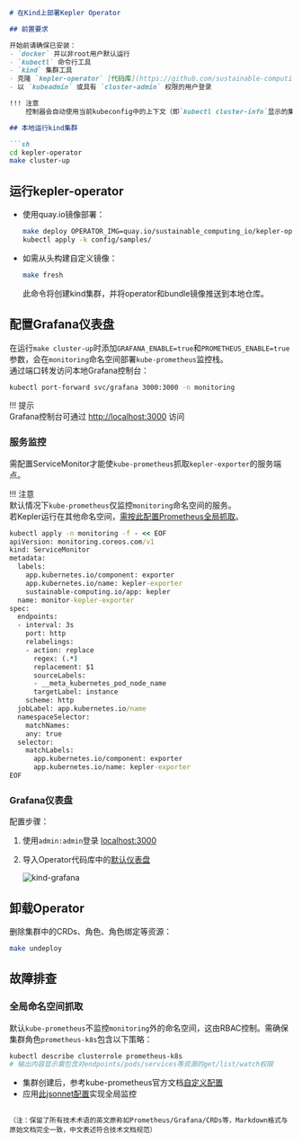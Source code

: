 ```markdown
# 在Kind上部署Kepler Operator

## 前置要求

开始前请确保已安装：
- `docker` 并以非root用户默认运行
- `kubectl` 命令行工具
- `kind` 集群工具
- 克隆 `kepler-operator` [代码库](https://github.com/sustainable-computing-io/kepler-operator)
- 以 `kubeadmin` 或具有 `cluster-admin` 权限的用户登录

!!! 注意  
    控制器会自动使用当前kubeconfig中的上下文（即`kubectl cluster-info`显示的集群）。

## 本地运行kind集群

```sh
cd kepler-operator
make cluster-up
```

## 运行kepler-operator

- 使用quay.io镜像部署：

    ```sh
    make deploy OPERATOR_IMG=quay.io/sustainable_computing_io/kepler-operator:[版本号]
    kubectl apply -k config/samples/
    ```

- 如需从头构建自定义镜像：

    ```sh
    make fresh
    ```

    此命令将创建kind集群，并将operator和bundle镜像推送到本地仓库。

## 配置Grafana仪表盘

在运行`make cluster-up`时添加`GRAFANA_ENABLE=true`和`PROMETHEUS_ENABLE=true`参数，会在`monitoring`命名空间部署`kube-prometheus`监控栈。  
通过端口转发访问本地Grafana控制台：

```sh
kubectl port-forward svc/grafana 3000:3000 -n monitoring
```

!!! 提示  
    Grafana控制台可通过 [http://localhost:3000](http://localhost:3000) 访问

### 服务监控

需配置ServiceMonitor才能使`kube-prometheus`抓取`kepler-exporter`的服务端点。

!!! 注意  
    默认情况下`kube-prometheus`仅监控`monitoring`命名空间的服务。  
    若Kepler运行在其他命名空间，[需按此配置Prometheus全局抓取](#scrape-all-namespaces)。

```cmd
kubectl apply -n monitoring -f - << EOF
apiVersion: monitoring.coreos.com/v1
kind: ServiceMonitor
metadata:
  labels:
    app.kubernetes.io/component: exporter
    app.kubernetes.io/name: kepler-exporter
    sustainable-computing.io/app: kepler
  name: monitor-kepler-exporter
spec:
  endpoints:
  - interval: 3s
    port: http
    relabelings:
    - action: replace
      regex: (.*)
      replacement: $1
      sourceLabels:
      - __meta_kubernetes_pod_node_name
      targetLabel: instance
    scheme: http
  jobLabel: app.kubernetes.io/name
  namespaceSelector:
    matchNames:
    any: true
  selector:
    matchLabels:
      app.kubernetes.io/component: exporter
      app.kubernetes.io/name: kepler-exporter
EOF
```

### Grafana仪表盘

配置步骤：
1. 使用`admin:admin`登录 [localhost:3000](http:localhost:3000)
2. 导入Operator代码库中的[默认仪表盘](https://raw.githubusercontent.com/sustainable-computing-io/kepler-operator/v1alpha1/hack/dashboard/assets/kepler/dashboard.json)

    ![kind-grafana](../fig/ocp_installation/kind_grafana.png)

## 卸载Operator

删除集群中的CRDs、角色、角色绑定等资源：

```sh
make undeploy
```

## 故障排查

### 全局命名空间抓取

默认`kube-prometheus`不监控`monitoring`外的命名空间，这由RBAC控制。需确保集群角色`prometheus-k8s`包含以下策略：

```sh
kubectl describe clusterrole prometheus-k8s
# 输出内容显示需包含对endpoints/pods/services等资源的get/list/watch权限
```

- 集群创建后，参考kube-prometheus官方文档[自定义配置](https://github.com/prometheus-operator/kube-prometheus/blob/main/docs/customizing.md)
- 应用[此jsonnet配置](https://github.com/prometheus-operator/kube-prometheus/blob/main/docs/customizations/monitoring-all-namespaces.md)实现全局监控
``` 

（注：保留了所有技术术语的英文原称如Prometheus/Grafana/CRDs等，Markdown格式与原始文档完全一致，中文表述符合技术文档规范）